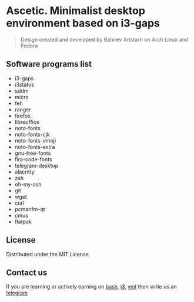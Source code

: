 # Ascetic. Minimalist desktop environment based on i3-gaps 
> Design created and developed by Bahirev Aristarh on Arch Linux and Fedora

## Software programs list
+ i3-gaps
+ i3status
+ sddm
+ micro
+ feh
+ ranger
+ firefox
+ libreoffice
+ noto-fonts
+ noto-fonts-cjk
+ noto-fonts-emoji
+ noto-fonts-extra
+ gnu-free-fonts
+ fira-code-fonts
+ telegram-desktop
+ alacritty
+ zsh
+ oh-my-zsh
+ git
+ wget
+ curl
+ pcmanfm-qt
+ cmus
+ flatpak

## License
Distributed under the MIT License

## Contact us
If you are learning or actively earning on [bash](https://www.freecodecamp.org/news/shell-scripting-crash-course-how-to-write-bash-scripts-in-linux/), [i3](https://i3wm.org/docs/userguide.html), [yml](https://www.educative.io/blog/yaml-tutorial) then write us an [telegram](https://t.me/bahirev_aristarh)
